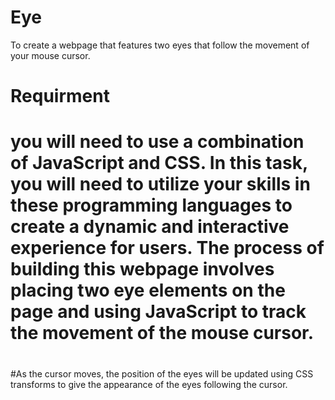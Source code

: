 # Eye
To create a webpage that features two eyes that follow the movement of your mouse cursor.
# Requirment
# you will need to use a combination of JavaScript and CSS. In this task, you will need to utilize your skills in these programming languages to create a dynamic and interactive experience for users. The process of building this webpage involves placing two eye elements on the page and using JavaScript to track the movement of the mouse cursor. 
#
#As the cursor moves, the position of the eyes will be updated using CSS transforms to give the appearance of the eyes following the cursor.
